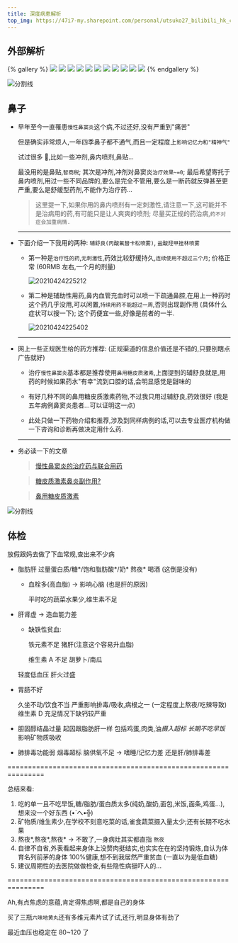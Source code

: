 ```yaml
---
title: 深度病患解析
top_img: https://47i7-my.sharepoint.com/personal/utsuko27_bilibili_hk_cn/Documents/Pictures/bed/gallery/Humor/病患解析/1.jpg
---
```


<!--
 * @Author: Weidows
 * @Date: 2020-12-01 10:49:30
 * @LastEditors: Weidows
 * @LastEditTime: 2021-09-24 09:21:46
 * @FilePath: \Blog-private\source\gallery\Private\Why-illness.md
 * @Description:
-->

## 外部解析

{% gallery %}
![](https://47i7-my.sharepoint.com/personal/utsuko27_bilibili_hk_cn/Documents/Pictures/bed/gallery/Humor/病患解析/1.jpg)
![](https://47i7-my.sharepoint.com/personal/utsuko27_bilibili_hk_cn/Documents/Pictures/bed/gallery/Humor/病患解析/2.jpg)
![](https://47i7-my.sharepoint.com/personal/utsuko27_bilibili_hk_cn/Documents/Pictures/bed/gallery/Humor/病患解析/3.jpg)
![](https://47i7-my.sharepoint.com/personal/utsuko27_bilibili_hk_cn/Documents/Pictures/bed/gallery/Humor/病患解析/4.jpg)
![](https://47i7-my.sharepoint.com/personal/utsuko27_bilibili_hk_cn/Documents/Pictures/bed/gallery/Humor/病患解析/5.jpg)
![](https://47i7-my.sharepoint.com/personal/utsuko27_bilibili_hk_cn/Documents/Pictures/bed/gallery/Humor/病患解析/6.jpg)
![](https://47i7-my.sharepoint.com/personal/utsuko27_bilibili_hk_cn/Documents/Pictures/bed/gallery/Humor/病患解析/7.jpg)
![](https://47i7-my.sharepoint.com/personal/utsuko27_bilibili_hk_cn/Documents/Pictures/bed/gallery/Humor/病患解析/8.jpg)
![](https://47i7-my.sharepoint.com/personal/utsuko27_bilibili_hk_cn/Documents/Pictures/bed/gallery/Humor/病患解析/9.jpg)
![](https://47i7-my.sharepoint.com/personal/utsuko27_bilibili_hk_cn/Documents/Pictures/bed/gallery/Humor/病患解析/10.jpg)
![](https://47i7-my.sharepoint.com/personal/utsuko27_bilibili_hk_cn/Documents/Pictures/bed/gallery/Humor/病患解析/11.jpg)
{% endgallery %}

![分割线](https://cdn.jsdelivr.net/gh/Weidows/Images/img/divider.png)

## 鼻子

- 早年至今一直罹患`慢性鼻窦炎`这个病,不过还好,没有严重到"痛苦"

  但是确实非常烦人,一年四季鼻子都不通气,而且一定程度上`影响记忆力和"精神气"`

  试过很多 💊,比如一些冲剂,鼻内喷剂,鼻贴...

  最没用的是鼻贴,`智商税`; 其次是冲剂,冲剂对鼻窦炎`治疗效果~=0`; 最后希望寄托于鼻内喷剂,用过一些不同品牌的,要么是完全不管用,要么是一断药就反弹甚至更严重,要么是舒缓型药剂,不能作为治疗药...

  > 这里提一下,如果你用的鼻内喷剂有一定刺激性,请注意一下,这可能并不是治病用的药,有可能只是让人爽爽的喷剂; 尽量买正规的药治病,`药不对症会加重病情.`

  ***

- 下面介绍一下我用的两种: `辅舒良(丙酸氟替卡松喷雾)`, `盐酸羟甲挫林喷雾`

  - 第一种是`治疗性的药`,`无刺激性`,药效比较舒缓持久,`连续使用不超过三个月`; 价格正常 (60RMB 左右,一个月的剂量)

    <img src="https://47i7-my.sharepoint.com/personal/utsuko27_bilibili_hk_cn/Documents/Pictures/bed/post/20210424225212.png" alt="20210424225212" />

  - 第二种是辅助性用药,鼻内血管充血时可以喷一下疏通鼻腔,在用上一种药时这个药几乎没用,可以闲置,`持续用药不能超过一周`,否则出现副作用 (具体什么症状可以搜一下); 这个药便宜一些,好像是前者的一半.

    <img src="https://47i7-my.sharepoint.com/personal/utsuko27_bilibili_hk_cn/Documents/Pictures/bed/post/20210424225402.png" alt="20210424225402" />

  ***

- 网上一些正规医生给的药方推荐: (正规渠道的信息价值还是不错的,只要别瞎点广告就好)

  - 治疗`慢性鼻窦炎`基本都是推荐使用`鼻用糖皮质激素`,上面提到的辅舒良就是,用药的时候如果药水"有幸"流到口腔的话,会明显感觉是甜味的

  - 有好几种不同的鼻用糖皮质激素药物,不过我只用过辅舒良,药效很好 (我是五年病例鼻窦炎患者...可以证明这一点)

  - 此处只做一下药物介绍和推荐,涉及到同样病例的话,可以去专业医疗机构做一下咨询和诊断再做决定用什么药.

  ***

- 务必读一下的文章

  > [慢性鼻窦炎的治疗药与联合用药](https://m.medlive.cn/cms/research/157125)

  > [糖皮质激素鼻炎副作用?](https://wapask-mip.39.net/bdsshz/question/60154095.html)

  > [鼻用糖皮质激素](https://m.baidu.com/bh/m/detail/kg_14979163500798759371)

![分割线](https://cdn.jsdelivr.net/gh/Weidows/Images/img/divider.png)

## 体检

放假跟妈去做了下血常规,查出来不少病

- 脂肪肝
  过量蛋白质/糖*/饱和脂肪酸*/奶*
  熬夜*
  喝酒 (这倒是没有)

  - 血栓多(高血脂) -> 影响心脑 (也是肝的原因)

    平时吃的蔬菜水果少,维生素不足

- 肝肾虚 -> 造血能力差

  - 缺铁性贫血:

    铁元素不足 猪肝(注意这个容易升血脂)

    维生素 A 不足 胡萝卜/南瓜

  轻度低血压
  肝火过盛

- 胃肠不好

  久坐不动/饮食不当
  严重影响排毒/吸收,病根之一 (一定程度上熬夜/吃辣导致)
  维生素 D 充足情况下缺钙较严重

- 胆固醇结晶过量
  起因跟脂肪肝一样
  包括鸡蛋,肉类,油*摄入超标
  长期不吃早饭*
  影响矿物质吸收

- 肺排毒功能弱
  烟毒超标
  脑供氧不足 -> 嗜睡/记忆力差
  还是肝/肺排毒差

===============================================================

总结来看:

1. 吃的单一且不吃早饭,糖/脂肪/蛋白质太多(纯奶,酸奶,面包,米饭,面条,鸡蛋...),想来没一个好东西 (•́ へ•́╬)
2. 矿物质/维生素少,在学校不刻意吃菜的话,雀食蔬菜摄入量太少;还有长期不吃水果
3. 熬夜*,熬夜*,熬夜\* -> 不敢了,一身病灶其实都直指 `熬夜`
4. 自律不自省,外表看起来身体上没赘肉挺结实,也实实在在的坚持锻炼,自认为体育名列前茅的身体 100%健康,想不到我居然严重贫血 (一直以为是低血糖)
5. 建议周期性的去医院做做检查,有些隐性病挺吓人的...

===============================================================

Ah,有点焦虑的意蕴,肯定得焦虑啊,都是自己的身体

买了三瓶`六味地黄丸`还有多维元素片试了试,还行,明显身体有劲了

最近血压也稳定在 80~120 了
